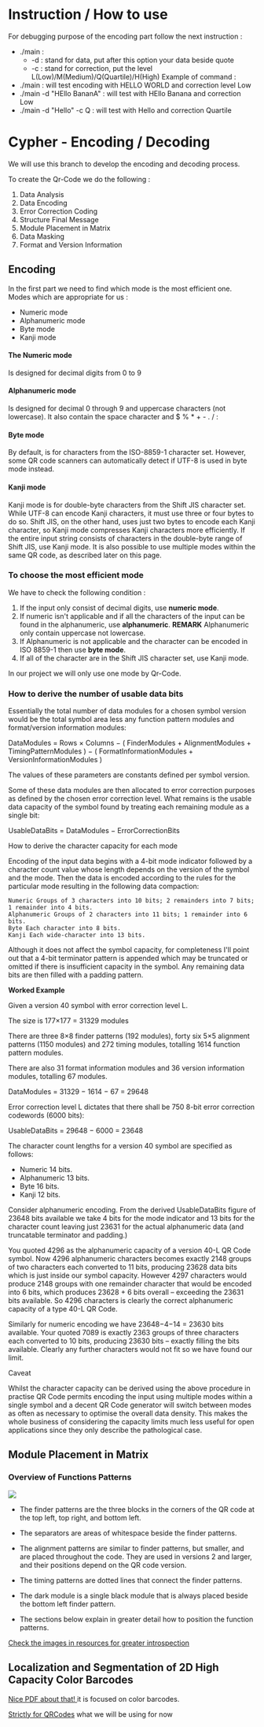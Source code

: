 # Instruction / How to use
For debugging purpose of the encoding part follow the next instruction :
- ./main :
  - -d : stand for data, put after this option your data beside quote
  - -c : stand for correction, put the level L(Low)/M(Medium)/Q(Quartile)/H(High)
Example of command :
- ./main                    : will test encoding with HELLO WORLD and correction level Low
- ./main -d "HEllo BananA"  : will test with HEllo Banana and correction Low
- ./main -d "Hello" -c Q    : will test with Hello and correction Quartile

# Cypher - Encoding / Decoding
We will use this branch to develop the encoding and decoding process.

To create the Qr-Code we do the following :
1. Data Analysis
2. Data Encoding
3. Error Correction Coding
4. Structure Final Message
5. Module Placement in Matrix
6. Data Masking
7. Format and Version Information

## Encoding

In the first part we need to find which mode is the most efficient one.
Modes which are appropriate for us :
- Numeric mode
- Alphanumeric mode
- Byte mode
- Kanji mode

#### The Numeric mode
Is designed for decimal digits from 0 to 9

#### Alphanumeric mode
Is designed for decimal 0 through 9 and uppercase characters (not lowercase).
It also contain the space character and $ % * + - . / :

#### Byte mode
By default, is for characters from the ISO-8859-1 character set.
However, some QR code scanners can automatically detect if UTF-8 is used in byte mode instead.

#### Kanji mode
Kanji mode is for double-byte characters from the Shift JIS character set. 
While UTF-8 can encode Kanji characters, it must use three or four bytes to do so.
Shift JIS, on the other hand, uses just two bytes to encode each Kanji character, so Kanji mode compresses Kanji characters more efficiently.
If the entire input string consists of characters in the double-byte range of Shift JIS, use Kanji mode.
It is also possible to use multiple modes within the same QR code, as described later on this page.

### To choose the most efficient mode
We have to check the following condition :
1. If the input only consist of decimal digits, use **numeric mode**.
2. If numeric isn't applicable and if all the characters of the input can be found in the alphanumeric, use **alphanumeric**. **REMARK** Alphanumeric only contain uppercase not lowercase.
3. If Alphanumeric is not applicable and the character can be encoded in ISO 8859-1 then use **byte mode**.
4. If all of the character are in the Shift JIS character set, use Kanji mode.

In our project we will only use one mode by Qr-Code.

### How to derive the number of usable data bits

Essentially the total number of data modules for a chosen symbol version would be the total symbol area less any function pattern modules and format/version information modules:

DataModules = Rows × Columns − ( FinderModules + AlignmentModules + TimingPatternModules ) − ( FormatInformationModules + VersionInformationModules )

The values of these parameters are constants defined per symbol version.

Some of these data modules are then allocated to error correction purposes as defined by the chosen error correction level. What remains is the usable data capacity of the symbol found by treating each remaining module as a single bit:

UsableDataBits = DataModules − ErrorCorrectionBits

How to derive the character capacity for each mode

Encoding of the input data begins with a 4-bit mode indicator followed by a character count value whose length depends on the version of the symbol and the mode. Then the data is encoded according to the rules for the particular mode resulting in the following data compaction:

    Numeric Groups of 3 characters into 10 bits; 2 remainders into 7 bits; 1 remainder into 4 bits.
    Alphanumeric Groups of 2 characters into 11 bits; 1 remainder into 6 bits.
    Byte Each character into 8 bits.
    Kanji Each wide-character into 13 bits.

Although it does not affect the symbol capacity, for completeness I'll point out that a 4-bit terminator pattern is appended which may be truncated or omitted if there is insufficient capacity in the symbol. Any remaining data bits are then filled with a padding pattern.

**Worked Example**

Given a version 40 symbol with error correction level L.

The size is 177×177 = 31329 modules

There are three 8×8 finder patterns (192 modules), forty six 5×5 alignment patterns (1150 modules) and 272 timing modules, totalling 1614 function pattern modules.

There are also 31 format information modules and 36 version information modules, totalling 67 modules.

DataModules = 31329 − 1614 − 67 = 29648

Error correction level L dictates that there shall be 750 8-bit error correction codewords (6000 bits):

UsableDataBits = 29648 − 6000 = 23648

The character count lengths for a version 40 symbol are specified as follows:

 *   Numeric 14 bits.
 *   Alphanumeric 13 bits.
 *   Byte 16 bits.
 *   Kanji 12 bits.

Consider alphanumeric encoding. From the derived UsableDataBits figure of 23648 bits available we take 4 bits for the mode indicator and 13 bits for the character count leaving just 23631 for the actual alphanumeric data (and truncatable terminator and padding.)

You quoted 4296 as the alphanumeric capacity of a version 40-L QR Code symbol. Now 4296 alphanumeric characters becomes exactly 2148 groups of two characters each converted to 11 bits, producing 23628 data bits which is just inside our symbol capacity. However 4297 characters would produce 2148 groups with one remainder character that would be encoded into 6 bits, which produces 23628 + 6 bits overall – exceeding the 23631 bits available. So 4296 characters is clearly the correct alphanumeric capacity of a type 40-L QR Code.

Similarly for numeric encoding we have 23648−4−14 = 23630 bits available. Your quoted 7089 is exactly 2363 groups of three characters each converted to 10 bits, producing 23630 bits – exactly filling the bits available. Clearly any further characters would not fit so we have found our limit.

Caveat

Whilst the character capacity can be derived using the above procedure in practise QR Code permits encoding the input using multiple modes within a single symbol and a decent QR Code generator will switch between modes as often as necessary to optimise the overall data density. This makes the whole business of considering the capacity limits much less useful for open applications since they only describe the pathological case.

## Module Placement in Matrix

### Overview of Functions Patterns

<img src="https://github.com/Lagon03/EpiCode/tree/cypher/resources/function-patterns.png"/>

- The finder patterns are the three blocks in the corners of the QR code at the top left, top right, and bottom left.

- The separators are areas of whitespace beside the finder patterns.

- The alignment patterns are similar to finder patterns, but smaller, and are placed throughout the code. They are used in versions 2 and larger, and their positions depend on the QR code version.

- The timing patterns are dotted lines that connect the finder patterns.

- The dark module is a single black module that is always placed beside the bottom left finder pattern.

- The sections below explain in greater detail how to position the function patterns.

[Check the images in resources for greater introspection](https://github.com/Lagon03/EpiCode/tree/cypher/resources)

## Localization and Segmentation of 2D High Capacity Color Barcodes

[Nice PDF about that! ](http://citeseerx.ist.psu.edu/viewdoc/download?doi=10.1.1.218.125&rep=rep1&type=pdf "COOL PDF") it is focused on color barcodes.

[Strictly for QRCodes](https://thesai.org/Downloads/Volume8No4/Paper_33-QR_%20Code_Recognition_based_on_Principal_Components.pdf) what we will be using for now
